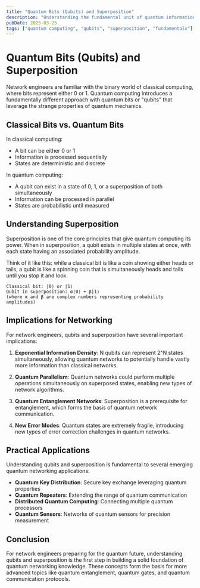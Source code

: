 ```yaml
---
title: "Quantum Bits (Qubits) and Superposition"
description: "Understanding the fundamental unit of quantum information and how it differs from classical bits."
pubDate: 2025-03-25
tags: ["quantum computing", "qubits", "superposition", "fundamentals"]
---
```


# Quantum Bits (Qubits) and Superposition

Network engineers are familiar with the binary world of classical computing, where bits represent either 0 or 1. Quantum computing introduces a fundamentally different approach with quantum bits or "qubits" that leverage the strange properties of quantum mechanics.

## Classical Bits vs. Quantum Bits

In classical computing:
- A bit can be either 0 or 1
- Information is processed sequentially
- States are deterministic and discrete

In quantum computing:
- A qubit can exist in a state of 0, 1, or a superposition of both simultaneously
- Information can be processed in parallel
- States are probabilistic until measured

## Understanding Superposition

Superposition is one of the core principles that give quantum computing its power. When in superposition, a qubit exists in multiple states at once, with each state having an associated probability amplitude.

Think of it like this: while a classical bit is like a coin showing either heads or tails, a qubit is like a spinning coin that is simultaneously heads and tails until you stop it and look.

```
Classical bit: |0⟩ or |1⟩
Qubit in superposition: α|0⟩ + β|1⟩ 
(where α and β are complex numbers representing probability amplitudes)
```

## Implications for Networking

For network engineers, qubits and superposition have several important implications:

1. **Exponential Information Density**: N qubits can represent 2^N states simultaneously, allowing quantum networks to potentially handle vastly more information than classical networks.

2. **Quantum Parallelism**: Quantum networks could perform multiple operations simultaneously on superposed states, enabling new types of network algorithms.

3. **Quantum Entanglement Networks**: Superposition is a prerequisite for entanglement, which forms the basis of quantum network communication.

4. **New Error Modes**: Quantum states are extremely fragile, introducing new types of error correction challenges in quantum networks.

## Practical Applications

Understanding qubits and superposition is fundamental to several emerging quantum networking applications:

- **Quantum Key Distribution**: Secure key exchange leveraging quantum properties
- **Quantum Repeaters**: Extending the range of quantum communication
- **Distributed Quantum Computing**: Connecting multiple quantum processors
- **Quantum Sensors**: Networks of quantum sensors for precision measurement

## Conclusion

For network engineers preparing for the quantum future, understanding qubits and superposition is the first step in building a solid foundation of quantum networking knowledge. These concepts form the basis for more advanced topics like quantum entanglement, quantum gates, and quantum communication protocols.
